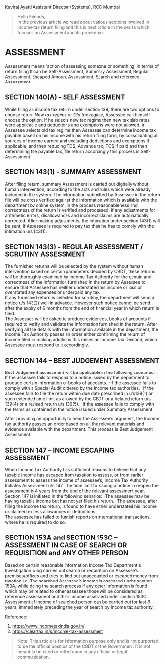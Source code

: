 Kaviraj Ayatti
Assistant Director (Systems), RCC Mumbai  

>Hello Friends,  
In the previous article we read about various sections involved in Income tax return filing and this is next article in the series which focuses on Assessment and its procedure.

ASSESSMENT
=============
Assessment means ‘action of assessing someone or something’ In terms of return filing It can be Self-Assessment, Summary Assessment, Regular Assessment, Escaped Amount Assessment, Search and reference Assessment.

SECTION 140(A) - SELF ASSESSMENT
---------------------------------
While filing an income tax return under section 139, there are two options to choose return *New tax regime* or *Old tax regime*, Assessee can himself choose the option, if he selects new tax regime then new tax slab rates were applicable and deductions and exemptions were not allowed. If Assessee selects old tax regime then Assessee can determine income tax payable based on his income with his return filing form, by consolidating all sources of income earned and excluding deductions and exemptions if applicable, and then reducing TDS, Advance tax, TCS if paid and then determining the payable tax, file return accordingly this process is Self-Assessment.

SECTION 143(1) - SUMMARY ASSESSMENT
-----------------------------------

After filing return, summary Assessment is carried out digitally without human intervention, according to the acts and rules which were already included in the system. The information submitted by Assessee in the return file will be cross verified against the information which is available with the department by online system. In the process reasonableness and correctness of the return is verified and processed, if any adjustments for arithmetic errors, disallowances and incorrect claims are automatically corrected. After making adjustments, the intimation under section 143(1) will be sent, if Assessee is required to pay tax then he has to comply with the intimation u/s 143(1).

SECTION 143(3) - REGULAR ASSESSMENT / SCRUTINY ASSESSMENT
--------------------------------------------------------
The furnished returns will be selected by the system without human intervention based on certain parameters decided by CBDT, these returns will be thoroughly examined by Income Tax Authority for the genuin and correctness of the information furnished in the return by Assessee to ensure that Assessee has neither understated his income or loss or overstated any expenses or underpaid any tax.  
If any furnished return is selected for scrutiny, the department will send a notice u/s 143(2) well in advance. However such notice cannot be send after the expiry of 6 months from the end of financial year in which return is filed.  
The Assessee will be asked to produce evidences, books of accounts if required to verify and validate the information furnished in the return. After verifying all the details with the information available in the department, the Income Tax Authority passes an order either confirming the return of income filed or making additions this raises an Income Tax Demand, which Assessee must respond to it accordingly.  

SECTION 144 – BEST JUDGEMENT ASSESSMENT
---------------------------------------
Best Judgement assessment will be applicable in the following scenarios:
-If the assessee fails to respond to a notice issued by the department to produce certain information or books of accounts.
-If the assessee fails to comply with a Special Audit ordered by the Income tax authorities.
-If the assessee fails to file the return within due date prescribed in u/s139(1) or such extended time limit as allowed by the CBDT or a belated return u/s 139(4) or a revised return u/s 139(5).
-If the assessee fails to comply with the terms as contained in the notice issued under Summary Assessment.  

After providing an opportunity to hear the Assessee’s argument, the Income tax authority passes an order based on all the relevant materials and evidence available with the department. This process is Best Judgement Assessment.  

SECTION 147 – INCOME ESCAPING ASSESSMENT
----------------------------------------
When Income Tax Authority has sufficient reasons to believe that any taxable income has escaped from taxation to assess, or from earlier assessment to assess the income of assessee’s, Income Tax Authority Initiates Assessment u/s 147. The time limit to issuing a notice to reopen the assessment is 4 years from the end of the relevant assessment year.  
Section 147 is initiated in the following senarios:
-The assessee may be having taxable income but has not yet filed his return.
-The assessee, after filing the income tax return, is found to have either understated his income or claimed excess allowances or deductions.  
The assessee has failed to furnish reports on international transactions, where he is required to do so.


SECTION 153A and SECTION 153C – ASSESSMENT IN CASE OF SEARCH OR REQUISITION and ANY OTHER PERSON
-------------------------------------------------------------------------------------------------
Based on certain reasonable information Income Tax Department's Investigation wing carries out search or requisition on Assessee’s premises/offices and tries to find out unaccounted or escaped money from taxation i.e. The searched Assessee’s income is assessed under section 153A, while doing the search process if any other information is found which may be related to other assessee those will be considered as reference assessment and their income assessed under section 153C. 
Assessment of income of searched person can be carried out for last 6 years, immediately preceding the year of search by Income tax authority.

Reference: 
1.  https://www.incometaxindia.gov.in/
2.	https://cleartax.in/s/income-tax-assessment

> Note: This article is for information purpose only and is not purported to be the official position of the CBDT or the Government. It is not meant to be cited or relied upon in any official or legal communication.



